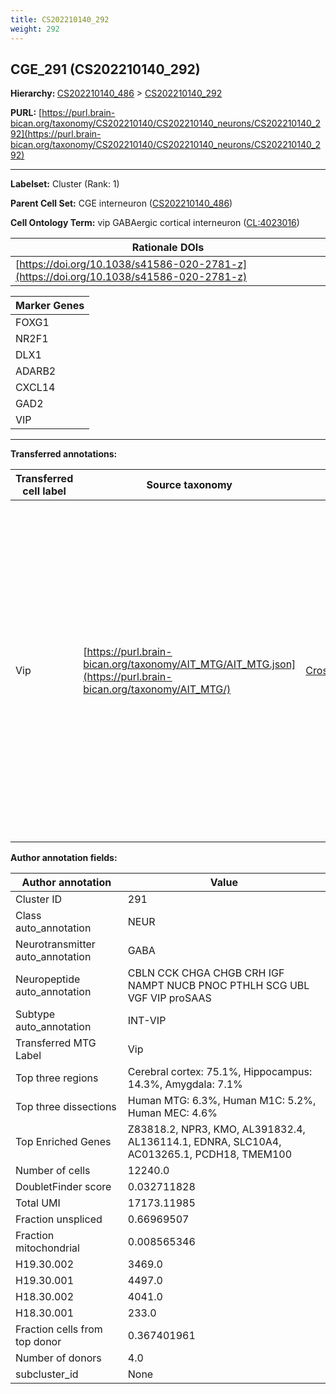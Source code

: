 ```yaml
---
title: CS202210140_292
weight: 292
---
```

## CGE_291 (CS202210140_292)
<b>Hierarchy: </b>
[CS202210140_486](../CS202210140_486) >
[CS202210140_292](../CS202210140_292)

**PURL:** [https://purl.brain-bican.org/taxonomy/CS202210140/CS202210140_neurons/CS202210140_292](https://purl.brain-bican.org/taxonomy/CS202210140/CS202210140_neurons/CS202210140_292)

---


**Labelset:** Cluster (Rank: 1)

**Parent Cell Set:** CGE interneuron ([CS202210140_486](../CS202210140_486))



**Cell Ontology Term:**  vip GABAergic cortical interneuron ([CL:4023016](https://www.ebi.ac.uk/ols/ontologies/cl/terms?obo_id=CL:4023016)) 

| Rationale DOIs |
|----------------|
|[https://doi.org/10.1038/s41586-020-2781-z](https://doi.org/10.1038/s41586-020-2781-z)|

[MARKER GENES.]: #


| Marker Genes |
|--------------|
|FOXG1|
|NR2F1|
|DLX1|
|ADARB2|
|CXCL14|
|GAD2|
|VIP|

---

[TRANSFERRED ANNOTATIONS.]: #


**Transferred annotations:**

| Transferred cell label | Source taxonomy | Source node accession | Algorithm name | Comment |
|------------------------|-----------------|-----------------------|----------------|---------|
|Vip|[https://purl.brain-bican.org/taxonomy/AIT_MTG/AIT_MTG.json](https://purl.brain-bican.org/taxonomy/AIT_MTG/)|[CrossArea_subclass:082c817b6f](https://purl.brain-bican.org/taxonomy/AIT_MTG/CrossArea_subclass_082c817b6f)||We performed PCA (50 components) on our full dataset, trained a random forest classifier (scikit-learn, class_ weight=‘balanced’, max_depth=50) on the MTG labels, and then predicted labels for all cells. We labeled each cluster with the mode of its constituent cells if two conditions were met: more than 0.8 of predicted labels matched the mode, and the mean probability of these pre- dictions was greater than 0.8.|

[AUTHOR ANNOTATION FIELDS.]: #


**Author annotation fields:**

| Author annotation | Value |
|-------------------|-------|
|Cluster ID|291|
|Class auto_annotation|NEUR|
|Neurotransmitter auto_annotation|GABA|
|Neuropeptide auto_annotation|CBLN CCK CHGA CHGB CRH IGF NAMPT NUCB PNOC PTHLH SCG UBL VGF VIP proSAAS|
|Subtype auto_annotation|INT-VIP|
|Transferred MTG Label|Vip|
|Top three regions|Cerebral cortex: 75.1%, Hippocampus: 14.3%, Amygdala: 7.1%|
|Top three dissections|Human MTG: 6.3%, Human M1C: 5.2%, Human MEC: 4.6%|
|Top Enriched Genes|Z83818.2, NPR3, KMO, AL391832.4, AL136114.1, EDNRA, SLC10A4, AC013265.1, PCDH18, TMEM100|
|Number of cells|12240.0|
|DoubletFinder score|0.032711828|
|Total UMI|17173.11985|
|Fraction unspliced|0.66969507|
|Fraction mitochondrial|0.008565346|
|H19.30.002|3469.0|
|H19.30.001|4497.0|
|H18.30.002|4041.0|
|H18.30.001|233.0|
|Fraction cells from top donor|0.367401961|
|Number of donors|4.0|
|subcluster_id|None|
